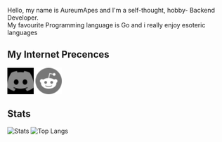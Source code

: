 Hello, my name is AureumApes and I'm a self-thought, hobby- Backend Developer.<br>
My favourite Programming language is Go and i really enjoy esoteric languages

## My Internet Precences
<span>
 <a href="https://discord.com/users/608920482284306434"><img style="filter: invert(100%);-webkit-filter: invert(100%);"height="60" width="60" src="./discord.svg"/></a>
 <a href="https://www.reddit.com/user/AureumApes"><img height="60" width="60" src="./reddit.svg"></a>
</span>
 
## Stats
![Stats](https://github-readme-stats.vercel.app/api?username=AureumApes&show_icons=true&theme=jolly)
![Top Langs](https://github-readme-stats.vercel.app/api/top-langs/?username=AureumApes&theme=jolly&layout=compact)
